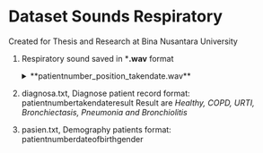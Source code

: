 # Dataset Sounds Respiratory

Created for Thesis and Research at Bina Nusantara University

1. Respiratory sound saved in ***.wav** format
    <details>format<summary> **patientnumber_position_takendate.wav**</summary>
    <p>
    - patientnumber, related to patient.txt
    - position, chest area recorded :

    | Position | Notes |
    | --- | --- |
    | AL | Anterior Left |
    | AR | Anterior Right |
    | PL | Posterior Left | 
    | PR | Posterior Right | 
    | LL | Lateral Left |
    | LR | Laterat Right |
    | TR | Trachea |
    - takendate, yyyymmdd
    </p>
    </details>
2. diagnosa.txt, Diagnose patient record
 format: patientnumber<tab>takendate<tab>result
 Result are *Healthy, COPD, URTI, Bronchiectasis, Pneumonia and Bronchiolitis*
3. pasien.txt, Demography patients
 format: patientnumber<tab>dateofbirth<tab>gender     

